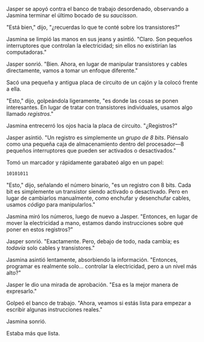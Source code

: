 Jasper se apoyó contra el banco de trabajo desordenado, observando a Jasmina terminar el último bocado de su *saucisson*.

"Está bien," dijo, "¿recuerdas lo que te conté sobre los transistores?"

Jasmina se limpió las manos en sus jeans y asintió. "Claro. Son pequeños interruptores que controlan la electricidad; sin ellos no existirían las computadoras."

Jasper sonrió. "Bien. Ahora, en lugar de manipular transistores y cables directamente, vamos a tomar un enfoque diferente."

Sacó una pequeña y antigua placa de circuito de un cajón y la colocó frente a ella.

"Esto," dijo, golpeándola ligeramente, "es donde las cosas se ponen interesantes. En lugar de tratar con transistores individuales, usamos algo llamado *registros*."

Jasmina entrecerró los ojos hacia la placa de circuito. "¿Registros?"

Jasper asintió. "Un registro es simplemente un *grupo de 8 bits*. Piénsalo como una pequeña caja de almacenamiento dentro del procesador—8 pequeños interruptores que pueden ser activados o desactivados."

Tomó un marcador y rápidamente garabateó algo en un papel:

`10101011`

"Esto," dijo, señalando el número binario, "es un registro con 8 bits. Cada bit es simplemente un transistor siendo activado o desactivado. Pero en lugar de cambiarlos manualmente, como enchufar y desenchufar cables, usamos *código* para manipularlos."

Jasmina miró los números, luego de nuevo a Jasper. "Entonces, en lugar de mover la electricidad a mano, estamos dando instrucciones sobre qué poner en estos registros?"

Jasper sonrió. "Exactamente. Pero, debajo de todo, nada cambia; es *todavía* solo cables y transistores."

Jasmina asintió lentamente, absorbiendo la información. "Entonces, programar es realmente solo... controlar la electricidad, pero a un nivel más alto?"

Jasper le dio una mirada de aprobación. "Esa es la mejor manera de expresarlo."

Golpeó el banco de trabajo. "Ahora, veamos si estás lista para empezar a escribir algunas instrucciones reales."

Jasmina sonrió.

Estaba más que lista.